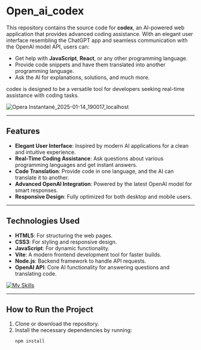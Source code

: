 # Open_ai_codex

This repository contains the source code for **codex**, an AI-powered web application that provides advanced coding assistance. With an elegant user interface resembling the ChatGPT app and seamless communication with the OpenAI model API, users can:

- Get help with **JavaScript**, **React**, or any other programming language.
- Provide code snippets and have them translated into another programming language.
- Ask the AI for explanations, solutions, and much more.

codex is designed to be a versatile tool for developers seeking real-time assistance with coding tasks.

![Opera Instantané_2025-01-14_190017_localhost](https://github.com/user-attachments/assets/a2d685e4-e2b5-4647-9f57-354f9c746cbc)

---

## Features
- **Elegant User Interface**: Inspired by modern AI applications for a clean and intuitive experience.
- **Real-Time Coding Assistance**: Ask questions about various programming languages and get instant answers.
- **Code Translation**: Provide code in one language, and the AI can translate it to another.
- **Advanced OpenAI Integration**: Powered by the latest OpenAI model for smart responses.
- **Responsive Design**: Fully optimized for both desktop and mobile users.

---

## Technologies Used
- **HTML5**: For structuring the web pages.
- **CSS3**: For styling and responsive design.
- **JavaScript**: For dynamic functionality.
- **Vite**: A modern frontend development tool for faster builds.
- **Node.js**: Backend framework to handle API requests.
- **OpenAI API**: Core AI functionality for answering questions and translating code.

[![My Skills](https://skillicons.dev/icons?i=html,css,js,nodejs,vite)](https://skillicons.dev)

---

## How to Run the Project
1. Clone or download the repository.
2. Install the necessary dependencies by running:
   ```bash
   npm install
